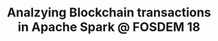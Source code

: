 ---
title: "Analzying Blockchain transactions in Apache Spark @ FOSDEM 18"
description: "I will show the Blockchain analysis in Jupyter interactive notebook using the external Spark cluster running in Kubernetes, everything dockerized.

The talk will briefly describe how Blockchain transactions work, but most of the time would be the demo. In the demo I will show how we can run various queries on the publicly available Blockchain data, graph algorithms such as PageRank for identifying significant BTC addresses and more.

Intended audience: intermediate, analysts, Bitcoin/Altcoin enthusiasts"
link: "https://archive.fosdem.org/2018/schedule/speaker/jiri_kremser/"
tags: ["spark", "FOSDEM", "openshift", "bitcoin"]
weight: 11
draft: false
year: 2018
---